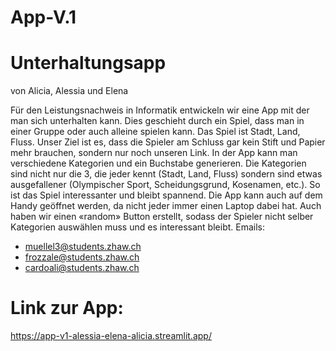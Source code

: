 # App-V.1

# Unterhaltungsapp 
von Alicia, Alessia und Elena


Für den Leistungsnachweis in Informatik entwickeln wir eine App mit der man sich unterhalten kann. Dies geschieht durch ein Spiel, dass man in einer Gruppe oder auch alleine spielen kann. Das Spiel ist Stadt, Land, Fluss. Unser Ziel ist es,  dass die Spieler am Schluss gar kein Stift und Papier mehr brauchen, sondern nur noch unseren Link. In der App kann man verschiedene Kategorien und ein Buchstabe  generieren. Die Kategorien sind nicht nur die 3, die jeder kennt (Stadt, Land, Fluss) sondern sind etwas ausgefallener (Olympischer Sport, Scheidungsgrund, Kosenamen, etc.). So ist das Spiel interessanter und bleibt spannend. Die App kann auch auf dem Handy geöffnet werden, da nicht jeder immer einen Laptop dabei hat. Auch haben wir einen «random» Button erstellt, sodass der Spieler nicht selber Kategorien auswählen muss und es interessant bleibt. 
Emails:

- muellel3@students.zhaw.ch
- frozzale@students.zhaw.ch
- cardoali@students.zhaw.ch

# Link zur App:
https://app-v1-alessia-elena-alicia.streamlit.app/ 
